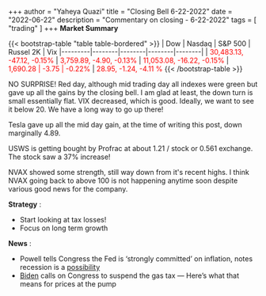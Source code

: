 +++
author = "Yaheya Quazi"
title = "Closing Bell 6-22-2022"
date = "2022-06-22"
description = "Commentary on closing - 6-22-2022"
tags = [
"trading"
]
+++
**Market Summary**

{{< bootstrap-table "table table-bordered" >}}
| Dow | Nasdaq | S&P 500 | Russel 2K | Vix
|---------|--------|--------|--------|--------|
| <font style="color:red;"> 30,483.13, -47.12, -0.15% </font> | <font style="color:red;"> 3,759.89, -4.90, -0.13% </font> | <font style="color:red;"> 11,053.08, -16.22, -0.15% </font> | <font style="color:red;">1,690.28 | -3.75 | -0.22% </font> | <font style="color:red;">28.95, -1.24, -4.11 %</font>
{{< /bootstrap-table >}}




NO SURPRISE! Red day, although mid trading day all indexes were green but gave up all the gains by the closing bell. I am glad at least, the down turn is small essentially flat. VIX decreased, which is good. Ideally, we want to see it below 20. We have a long way to go up there!

Tesla gave up all the mid day gain, at the time of writing this post, down marginally 4.89.

USWS is getting bought by Profrac at about 1.21 / stock or 0.561 exchange. The stock saw a 37% increase!

NVAX showed some strength, still way down from it's recent highs. I think NVAX going back to above 100 is not happening anytime soon despite various good news for the company.

**Strategy** :

* Start looking at tax losses!
* Focus on long term growth

**News** :

* Powell tells Congress the Fed is ‘strongly committed’ on inflation, notes recession is a [possibility](https://www.cnbc.com/2022/06/22/powell-tells-congress-the-fed-is-strongly-committed-to-bringing-inflation-down.html)
* [Biden](https://www.cnbc.com/2022/06/22/biden-calls-on-congress-to-suspend-gas-tax-what-that-means-for-prices.html) calls on Congress to suspend the gas tax — Here’s what that means for prices at the pump

